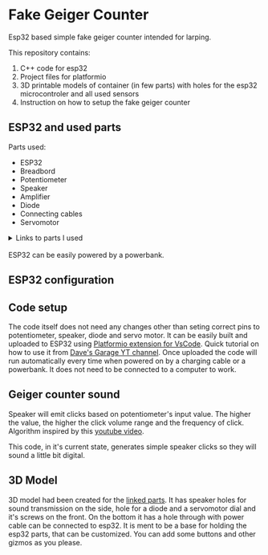 # Fake Geiger Counter
Esp32 based simple fake geiger counter intended for larping.

This repository contains: 
1. C++ code for esp32
2. Project files for platformio
3. 3D printable models of container (in few parts) with holes for the esp32 microcontroler and all used sensors
4. Instruction on how to setup the fake geiger counter


## ESP32 and used parts
Parts used:
- ESP32
- Breadbord
- Potentiometer
- Speaker
- Amplifier
- Diode
- Connecting cables
- Servomotor

<details>
  <summary>Links to parts I used </summary>

- [ESP32 WROOM](https://botland.store/esp32-wifi-and-bt-modules/8893-esp32-wifi-bt-42-platform-with-module-5904422337438.html)
- [Breadbord](https://botland.store/breadoards/19943-breadboard-justpi-830-holes-5904422328610.html)
- [Potentiometer DFRobot Gravity](https://botland.store/gravity-encoders-and-potentiometers/11258-dfrobot-gravity-54k-slide-potentiometer-6959420901036.html)
- [Speaker](https://botland.store/analog-speakers/19458-mini-oval-speaker-1w-8ohm-30x20x5mm-adafruit-4227-5904422354848.html)
- [PAM8302 Amplifier Adafruit](https://botland.store/mp3-wav-ogg-midi-players/6381-mono-25w-class-d-audio-amplifier-pam8302-adafruit-2130-5904422348960.html)
- [Diodes](https://botland.store/leds/19985-set-of-5mm-leds-justpi-30pcs-5904422329259.html)
- [Short connecting cables](https://botland.store/male-to-male-connecting-cables/19947-connecting-cables-male-male-justpi-10cm-40pcs-5904422328689.html)
- [Servomotor](https://botland.store/micro-servos/13128-servo-sg-90-micro-180-5904422350338.html)

</details>

<br />
ESP32 can be easily powered by a powerbank.

## ESP32 configuration

## Code setup
The code itself does not need any changes other than seting correct pins to potentiometer, speaker, diode and servo motor. It can be easily built and uploaded to ESP32 using [Platformio extension for VsCode](https://platformio.org/install/ide?install=vscode). Quick tutorial on how to use it from [Dave's Garage YT channel](https://youtu.be/XLQa1sX9KIk?si=jZ_BQljqpmHXpXcT&t=441). Once uploaded the code will run automatically every time when powered on by a charging cable or a powerbank. It does not need to be connected to a computer to work.

## Geiger counter sound
Speaker will emit clicks based on potentiometer's input value. The higher the value, the higher the click volume range and the frequency of click. Algorithm inspired by this [youtube video](https://youtu.be/d4pHbYvz6tU?si=e8RVInphm-453VID).

This code, in it's current state, generates simple speaker clicks so they will sound a little bit digital.

## 3D Model
3D model had been created for the [linked parts](#esp32-and-used-parts). It has speaker holes for sound transmission on the side, hole for a diode and a servomotor dial and it's screws on the front. On the bottom it has a hole through with power cable can be connected to esp32. It is ment to be a base for holding the esp32 parts, that can be customized. You can add some buttons and other gizmos as you please.